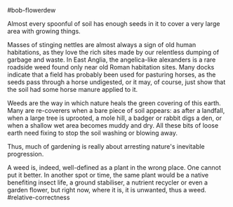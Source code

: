 #bob-flowerdew

Almost every spoonful of soil has enough seeds in it to cover a very large area with growing things.

Masses of stinging nettles are almost always a sign of old human habitations, as they love the rich sites made by our relentless dumping of garbage and waste. In East Anglia, the angelica-like alexanders is a rare roadside weed found only near old Roman habitation sites. Many docks indicate that a field has probably been used for pasturing horses, as the seeds pass through a horse undigested, or it may, of course, just show that the soil had some horse manure applied to it.

Weeds are the way in which nature heals the green covering of this earth. Many are re-coverers when a bare piece of soil appears: as after a landfall, when a large tree is uprooted, a mole hill, a badger or rabbit digs a den, or when a shallow wet area becomes muddy and dry. All these bits of loose earth need fixing to stop the soil washing or blowing away.

Thus, much of gardening is really about arresting nature's inevitable progression.

A weed is, indeed, well-defined as a plant in the wrong place. One cannot put it better. In another spot or time, the same plant would be a native benefiting insect life, a ground stabiliser, a nutrient recycler or even a garden flower, but right now, where it is, it is unwanted, thus a weed.
#relative-correctness 